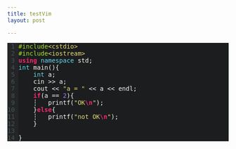 ```yaml
---
title: testVim
layout: post

---
```


<style type="text/css">
<!--
pre { white-space: pre-wrap; font-family: monospace; color: #f8f8f2; background-color: #1b1d1e; }
#vim { font-family: monospace; color: #f8f8f2; background-color: #1b1d1e; }
* { font-size: 1em; }
.String { color: #e6db74; }
.Number { color: #ae81ff; }
.Type { color: #66d9ef; }
.Conceal { color: #e0eee0; }
.Conditional { color: #f92672; font-weight: bold; }
.Statement { color: #f92672; font-weight: bold; }
.LineNr { color: #465457; background-color: #232526; padding-bottom: 1px; }
.PreProc { color: #a6e22e; }
.Structure { color: #66d9ef; }
.SpecialChar { color: #f92672; font-weight: bold; }
-->
</style>

<script type='text/javascript'>
<!--

/* function to open any folds containing a jumped-to line before jumping to it */
function JumpToLine()
{
  var lineNum;
  lineNum = window.location.hash;
  lineNum = lineNum.substr(1); /* strip off '#' */

  if (lineNum.indexOf('L') == -1) {
    lineNum = 'L'+lineNum;
  }
  lineElem = document.getElementById(lineNum);
  /* Always jump to new location even if the line was hidden inside a fold, or
   * we corrected the raw number to a line ID.
   */
  if (lineElem) {
    lineElem.scrollIntoView(true);
  }
  return true;
}
if ('onhashchange' in window) {
  window.onhashchange = JumpToLine;
}

-->
</script>
<div class = "vim"> 
<pre id='vimCodeElement'>
<span id="L1" class="LineNr"> 1 </span><span class="PreProc">#include</span><span class="String">&lt;cstdio&gt;</span>
<span id="L2" class="LineNr"> 2 </span><span class="PreProc">#include</span><span class="String">&lt;iostream&gt;</span>
<span id="L3" class="LineNr"> 3 </span><span class="Statement">using</span> <span class="Structure">namespace</span> std;
<span id="L4" class="LineNr"> 4 </span><span class="Type">int</span> main(){
<span id="L5" class="LineNr"> 5 </span>    <span class="Type">int</span> a;
<span id="L6" class="LineNr"> 6 </span>    cin &gt;&gt; a;
<span id="L7" class="LineNr"> 7 </span>    cout &lt;&lt; <span class="String">&quot;a = &quot;</span> &lt;&lt; a &lt;&lt; endl;
<span id="L8" class="LineNr"> 8 </span>    <span class="Conditional">if</span>(a == <span class="Number">2</span>){
<span id="L9" class="LineNr"> 9 </span>    <span class="Conceal">┆</span>   printf(<span class="String">&quot;OK</span><span class="SpecialChar">\n</span><span class="String">&quot;</span>);
<span id="L10" class="LineNr">10 </span>    }<span class="Conditional">else</span>{
<span id="L11" class="LineNr">11 </span>    <span class="Conceal">┆</span>   printf(<span class="String">&quot;not OK</span><span class="SpecialChar">\n</span><span class="String">&quot;</span>);
<span id="L12" class="LineNr">12 </span>    }
<span id="L13" class="LineNr">13 </span>
<span id="L14" class="LineNr">14 </span>}
</pre>
</div>
